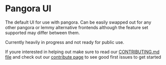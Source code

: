 # Pangora UI

The default UI for use with pangora. Can be easily swapped out for any other pangora or lemmy alternative frontends although the feature set supported may differ between them.

Currently heavily in progress and not ready for public use. 

If youre interested in helping out make sure to read our [CONTRIBUTING.md file](https://github.com/PangoraWeb/pangora-ui/blob/main/CONTRIBUTING.md) and check out our [contribute page](https://github.com/PangoraWeb/pangora-ui/contribute) to see good first issues to get started 
